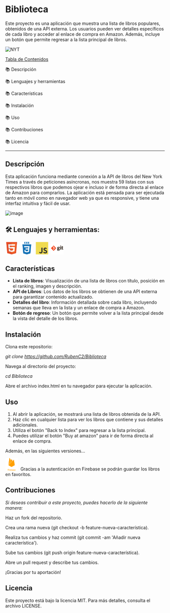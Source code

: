 # Biblioteca

Este proyecto es una aplicación que muestra una lista de libros populares, obtenidos de una API externa. Los usuarios pueden ver detalles específicos de cada libro y acceder al enlace de compra en Amazon. Además, incluye un botón que permite regresar a la lista principal de libros.

![NYT](https://github.com/user-attachments/assets/974297fb-6266-4fae-8f79-e9f92c37ba91)


<u>Tabla de Contenidos</u>

:books: Descripción

:books: Lenguajes y herramientas 

:books: Características

:books: Instalación

:books: Uso

:books: Contribuciones

:books: Licencia

------------------------------------------------------------------------------------------------------------
**Descripción**
---
Esta aplicación funciona mediante conexión a la API de libros del New York Times a través de peticiones asíncronas, nos muestra 59 listas con sus respectivos libros que podemos ojear e incluso ir de forma directa al enlace de Amazon para comprarlos.
La aplicación está pensada para ser ejecutada tanto en móvil como en navegador web ya que es responsive, y tiene una interfaz intuitiva y fácil de usar.

![image](https://github.com/user-attachments/assets/a4693847-4350-4051-b459-414014a8ff7e)


**:hammer_and_wrench: Lenguajes y herramientas:**
---
<div>
  <img src="https://github.com/devicons/devicon/blob/master/icons/html5/html5-original.svg" title="HTML5" alt="HTML" width="40" height="40"/>&nbsp;
  <img src="https://github.com/devicons/devicon/blob/master/icons/css3/css3-plain-wordmark.svg"  title="CSS3" alt="CSS" width="40" height="40"/>&nbsp;
  <img src="https://github.com/devicons/devicon/blob/master/icons/javascript/javascript-original.svg" title="JavaScript" alt="JavaScript" width="40" height="40"/>&nbsp;
  <img src="https://github.com/devicons/devicon/blob/master/icons/git/git-original-wordmark.svg" title="Git" **alt="Git" width="40" height="40"/>

</div>

**Características**
---
- **Lista de libros**: Visualización de una lista de libros con título, posición en el ranking, imagen y descripción.
- **API de Libros**: Los datos de los libros se obtienen de una API externa para garantizar contenido actualizado.
- **Detalles del libro**: Información detallada sobre cada libro, incluyendo semanas que lleva en la lista y un enlace de compra a Amazon.
- **Botón de regreso**: Un botón que permite volver a la lista principal desde la vista del detalle de los libros.

**Instalación**
---
Clona este repositorio:

*git clone https://github.com/RubenC2/Biblioteca*

Navega al directorio del proyecto:

*cd Biblioteca*

Abre el archivo index.html en tu navegador para ejecutar la aplicación.


**Uso**
---

1. Al abrir la aplicación, se mostrará una lista de libros obtenida de la API.
2. Haz clic en cualquier lista para ver los libros que contiene y sus detalles adicionales.
3. Utiliza el botón "Back to Index" para regresar a la lista principal.
4. Puedes utilizar el botón "Buy at amazon" para ir de forma directa al enlace de compra.

Además, en las siguientes versiones...

<img src="https://github.com/devicons/devicon/blob/master/icons/firebase/firebase-plain-wordmark.svg" title="Firebase" alt="Firebase" width="40" height="40"/>&nbsp;
Gracias a la autenticación en Firebase se podrán guardar los libros en favoritos.

**Contribuciones**
---
*Si deseas contribuir a este proyecto, puedes hacerlo de la siguiente manera:*

Haz un fork del repositorio.

Crea una rama nueva (git checkout -b feature-nueva-característica).

Realiza tus cambios y haz commit (git commit -am 'Añadir nueva característica').

Sube tus cambios (git push origin feature-nueva-característica).

Abre un pull request y describe tus cambios.

¡Gracias por tu aportación!

**Licencia**
---
Este proyecto está bajo la licencia MIT. Para más detalles, consulta el archivo LICENSE.
